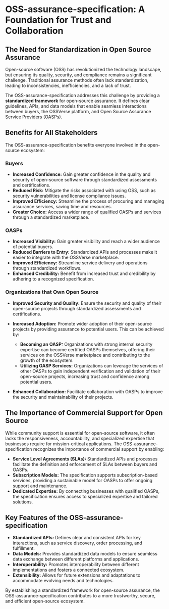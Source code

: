 # OSS-assurance-specification: A Foundation for Trust and Collaboration

## The Need for Standardization in Open Source Assurance

Open-source software (OSS) has revolutionized the technology landscape, but ensuring its quality, security, and compliance remains a significant challenge. Traditional assurance methods often lack standardization, leading to inconsistencies, inefficiencies, and a lack of trust.

The OSS-assurance-specification addresses this challenge by providing a **standardized framework** for open-source assurance. It defines clear guidelines, APIs, and data models that enable seamless interactions between buyers, the OSSVerse platform, and Open Source Assurance Service Providers (OASPs).

## Benefits for All Stakeholders

The OSS-assurance-specification benefits everyone involved in the open-source ecosystem:

### Buyers

*   **Increased Confidence:**  Gain greater confidence in the quality and security of open-source software through standardized assessments and certifications.
*   **Reduced Risk:**  Mitigate the risks associated with using OSS, such as security vulnerabilities and license compliance issues.
*   **Improved Efficiency:**  Streamline the process of procuring and managing assurance services, saving time and resources.
*   **Greater Choice:**  Access a wider range of qualified OASPs and services through a standardized marketplace.

### OASPs

*   **Increased Visibility:**  Gain greater visibility and reach a wider audience of potential buyers.
*   **Reduced Barriers to Entry:**  Standardized APIs and processes make it easier to integrate with the OSSVerse marketplace.
*   **Improved Efficiency:**  Streamline service delivery and operations through standardized workflows.
*   **Enhanced Credibility:**  Benefit from increased trust and credibility by adhering to a recognized specification.

### Organizations that Own Open Source

*   **Improved Security and Quality:** Ensure the security and quality of their open-source projects through standardized assessments and certifications.

*   **Increased Adoption:** Promote wider adoption of their open-source projects by providing assurance to potential users. This can be achieved by:

    *   **Becoming an OASP:** Organizations with strong internal security expertise can become certified OASPs themselves, offering their services on the OSSVerse marketplace and contributing to the growth of the ecosystem.
    *   **Utilizing OASP Services:** Organizations can leverage the services of other OASPs to gain independent verification and validation of their open-source projects, increasing trust and confidence among potential users.

*   **Enhanced Collaboration:** Facilitate collaboration with OASPs to improve the security and maintainability of their projects.

## The Importance of Commercial Support for Open Source

While community support is essential for open-source software, it often lacks the responsiveness, accountability, and specialized expertise that businesses require for mission-critical applications. The OSS-assurance-specification recognizes the importance of commercial support by enabling:

*   **Service Level Agreements (SLAs):**  Standardized APIs and processes facilitate the definition and enforcement of SLAs between buyers and OASPs.
*   **Subscription Models:**  The specification supports subscription-based services, providing a sustainable model for OASPs to offer ongoing support and maintenance.
*   **Dedicated Expertise:**  By connecting businesses with qualified OASPs, the specification ensures access to specialized expertise and tailored solutions.

## Key Features of the OSS-assurance-specification

*   **Standardized APIs:** Defines clear and consistent APIs for key interactions, such as service discovery, order processing, and fulfillment.
*   **Data Models:**  Provides standardized data models to ensure seamless data exchange between different platforms and applications.
*   **Interoperability:**  Promotes interoperability between different implementations and fosters a connected ecosystem.
*   **Extensibility:**  Allows for future extensions and adaptations to accommodate evolving needs and technologies.

By establishing a standardized framework for open-source assurance, the OSS-assurance-specification contributes to a more trustworthy, secure, and efficient open-source ecosystem.